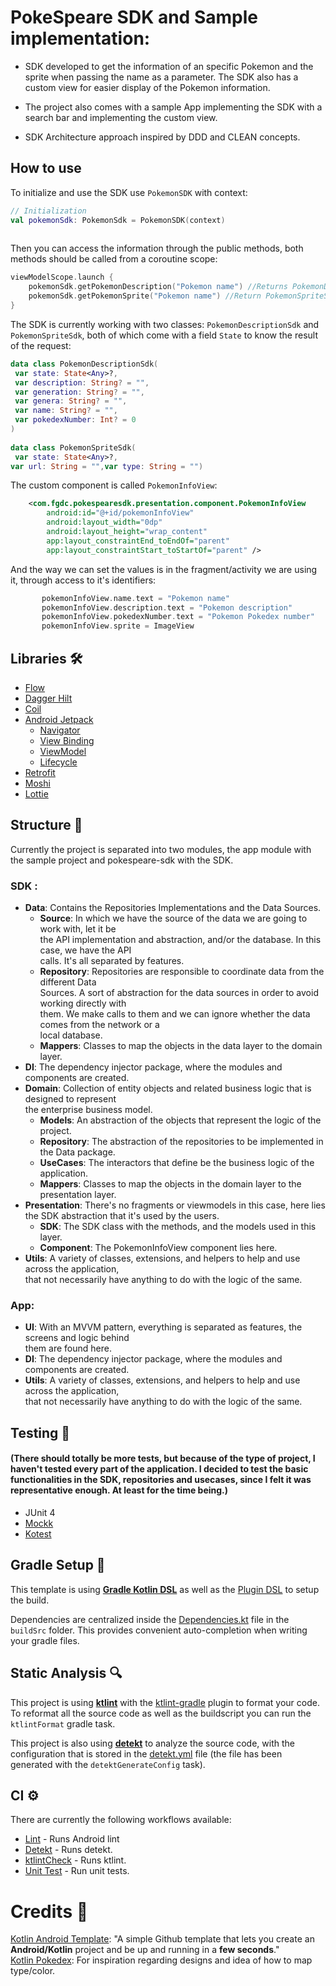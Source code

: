 
# PokeSpeare SDK and Sample implementation:

- SDK developed to get the information of an specific Pokemon and the sprite when passing the name as a parameter. The SDK also has a custom view for easier display of the Pokemon information.

- The project also comes with a sample App implementing the SDK with a search bar and implementing the custom view.

- SDK Architecture approach inspired by DDD and CLEAN concepts.

## How to use

To initialize and use the SDK use `PokemonSDK` with context:

```kotlin  
// Initialization  
val pokemonSdk: PokemonSdk = PokemonSDK(context)  
  
```  

Then you can access the information through the public methods, both methods should be called from a coroutine scope:

```kotlin  
viewModelScope.launch {
    pokemonSdk.getPokemonDescription("Pokemon name") //Returns PokemonDescriptionSdk  
    pokemonSdk.getPokemonSprite("Pokemon name") //Return PokemonSpriteSdk  
}
```  

The SDK is currently working with two classes: `PokemonDescriptionSdk` and `PokemonSpriteSdk`, both of which come with a field `State` to know the result of the request:
```kotlin  
data class PokemonDescriptionSdk(  
 var state: State<Any>?,  
 var description: String? = "",  
 var generation: String? = "",  
 var genera: String? = "",  
 var name: String? = "",  
 var pokedexNumber: Int? = 0  
)  
  
data class PokemonSpriteSdk(  
 var state: State<Any>?,   
var url: String = "",var type: String = "")  
```  

The custom component is called `PokemonInfoView`:
```xml
    <com.fgdc.pokespearesdk.presentation.component.PokemonInfoView
        android:id="@+id/pokemonInfoView"
        android:layout_width="0dp"
        android:layout_height="wrap_content"
        app:layout_constraintEnd_toEndOf="parent"
        app:layout_constraintStart_toStartOf="parent" />
```

And the way we can set the values is in the fragment/activity we are using it, through access to it's identifiers:

```kotlin  
       pokemonInfoView.name.text = "Pokemon name"
       pokemonInfoView.description.text = "Pokemon description"
       pokemonInfoView.pokedexNumber.text = "Pokemon Pokedex number"
       pokemonInfoView.sprite = ImageView
```  

## Libraries 🛠️

- [Flow](https://developer.android.com/kotlin/flow)
- [Dagger Hilt](https://dagger.dev/hilt/)
- [Coil](https://coil-kt.github.io/coil/)
- [Android Jetpack](https://developer.android.com/jetpack)
    - [Navigator](https://developer.android.com/guide/navigation/navigation-getting-started)
    - [View Binding](https://developer.android.com/topic/libraries/view-binding)
    - [ViewModel](https://developer.android.com/topic/libraries/architecture/viewmodel)
    - [Lifecycle](https://developer.android.com/topic/libraries/architecture/lifecycle)
- [Retrofit](https://square.github.io/retrofit/)
- [Moshi](https://github.com/square/moshi)
- [Lottie](https://github.com/airbnb/lottie-android/)


## Structure 🎨

Currently the project is separated into two modules, the app module with the sample project and pokespeare-sdk with the SDK.

### SDK :
- __Data__: Contains the Repositories Implementations and the Data Sources.
    - __Source__: In which we have the source of the data we are going to work with, let it be  
      the API implementation and abstraction, and/or the database. In this case, we have the API  
      calls. It's all separated by features.
    - __Repository__: Repositories are responsible to coordinate data from the different Data  
      Sources. A sort of abstraction for the data sources in order to avoid working directly with  
      them. We make calls to them and we can ignore whether the data comes from the network or a  
      local database.
    - __Mappers__: Classes to map the objects in the data layer to the domain layer.
- __DI__: The dependency injector package, where the modules and components are created.
- __Domain__: Collection of entity objects and related business logic that is designed to represent  
  the enterprise business model.
    - __Models__: An abstraction of the objects that represent the logic of the project.
    - __Repository__: The abstraction of the repositories to be implemented in the Data package.
    - __UseCases__: The interactors that define be the business logic of the application.
    - __Mappers__: Classes to map the objects in the domain layer to the presentation layer.
- __Presentation__: There's no fragments or viewmodels in this case, here lies the SDK abstraction that it's used by the users.
    - __SDK__: The SDK class with the methods, and the models used in this layer.
    - __Component__: The PokemonInfoView component lies here.
- __Utils__: A variety of classes, extensions, and helpers to help and use across the application,  
  that not necessarily have anything to do with the logic of the same.

### App:
- __UI__: With an MVVM pattern, everything is separated as features, the screens and logic behind  
  them are found here.
- __DI__: The dependency injector package, where the modules and components are created.
- __Utils__: A variety of classes, extensions, and helpers to help and use across the application,  
  that not necessarily have anything to do with the logic of the same.

## Testing 🧰

#### (There should totally be more tests, but because of the type of project, I haven't tested every part of the application. I decided to test the basic functionalities in the SDK, repositories and usecases, since I felt it was representative enough. At least for the time being.)

- JUnit 4
- [Mockk](https://mockk.io/)
- [Kotest](https://github.com/kotest/kotest)


## Gradle Setup 🐘

This template is using [**Gradle Kotlin DSL**](https://docs.gradle.org/current/userguide/kotlin_dsl.html) as well as the [Plugin DSL](https://docs.gradle.org/current/userguide/plugins.html#sec:plugins_block) to setup the build.

Dependencies are centralized inside the [Dependencies.kt](buildSrc/src/main/java/Dependencies.kt) file in the `buildSrc` folder. This provides convenient auto-completion when writing your gradle files.

## Static Analysis 🔍

This project is using [**ktlint**](https://github.com/pinterest/ktlint) with the [ktlint-gradle](https://github.com/jlleitschuh/ktlint-gradle) plugin to format your code. To reformat all the source code as well as the buildscript you can run the `ktlintFormat` gradle task.

This project is also using [**detekt**](https://github.com/detekt/detekt) to analyze the source code, with the configuration that is stored in the [detekt.yml](config/detekt/detekt.yml) file (the file has been generated with the `detektGenerateConfig` task).

## CI ⚙️

There are currently the following workflows available:
- [Lint](.github/workflows/android-lint.yml) - Runs Android lint
- [Detekt](.github/workflows/detekt.yml) - Runs detekt.
- [ktlintCheck](.github/workflows/run-ktlint.yml) - Runs ktlint.
- [Unit Test](.github/workflows/unit-test.yml) - Run unit tests.


# Credits 🤖

[Kotlin Android Template](https://github.com/cortinico/kotlin-android-template): "A simple Github template that lets you create an **Android/Kotlin** project and be up and running in a **few seconds**."  
[Kotlin Pokedex](https://github.com/mrcsxsiq/Kotlin-Pokedex): For inspiration regarding designs and idea of how to map type/color.